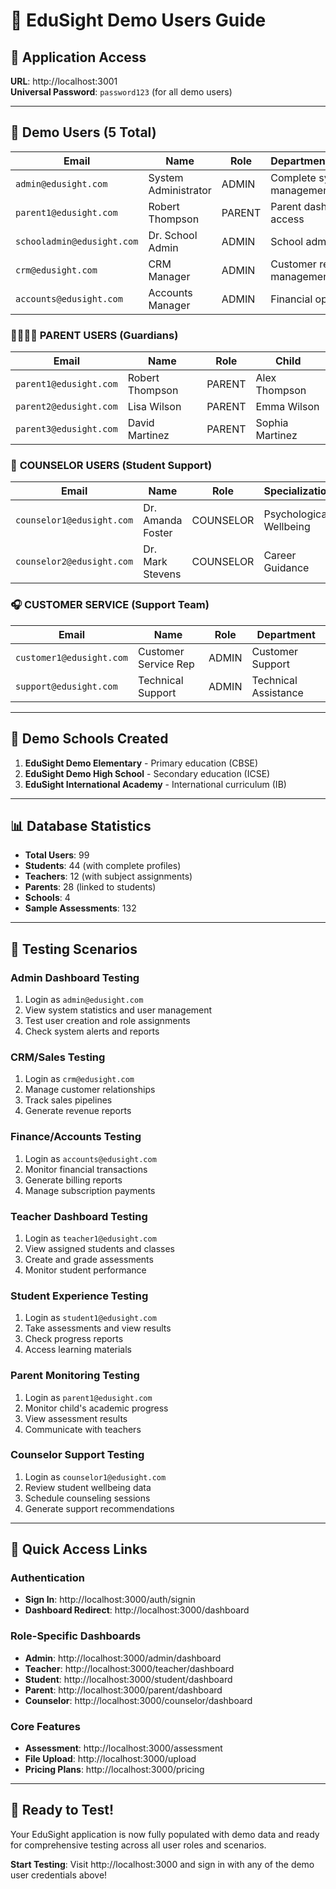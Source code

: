 # 🎯 EduSight Demo Users Guide

## 🚀 **Application Access**
**URL**: http://localhost:3001  
**Universal Password**: `password123` (for all demo users)

---

## 👥 **Demo Users (5 Total)**

| Email | Name | Role | Department/Function |
|-------|------|------|-------------------|
| `admin@edusight.com` | System Administrator | ADMIN | Complete system management |
| `parent1@edusight.com` | Robert Thompson | PARENT | Parent dashboard access |
| `schooladmin@edusight.com` | Dr. School Admin | ADMIN | School administration |
| `crm@edusight.com` | CRM Manager | ADMIN | Customer relationship management |
| `accounts@edusight.com` | Accounts Manager | ADMIN | Financial operations |

### 👨‍👩‍👧‍👦 **PARENT USERS** (Guardians)
| Email | Name | Role | Child |
|-------|------|------|-------|
| `parent1@edusight.com` | Robert Thompson | PARENT | Alex Thompson |
| `parent2@edusight.com` | Lisa Wilson | PARENT | Emma Wilson |
| `parent3@edusight.com` | David Martinez | PARENT | Sophia Martinez |

### 🧠 **COUNSELOR USERS** (Student Support)
| Email | Name | Role | Specialization |
|-------|------|------|----------------|
| `counselor1@edusight.com` | Dr. Amanda Foster | COUNSELOR | Psychological Wellbeing |
| `counselor2@edusight.com` | Dr. Mark Stevens | COUNSELOR | Career Guidance |

### 🎧 **CUSTOMER SERVICE** (Support Team)
| Email | Name | Role | Department |
|-------|------|------|------------|
| `customer1@edusight.com` | Customer Service Rep | ADMIN | Customer Support |
| `support@edusight.com` | Technical Support | ADMIN | Technical Assistance |

---

## 🏫 **Demo Schools Created**
1. **EduSight Demo Elementary** - Primary education (CBSE)
2. **EduSight Demo High School** - Secondary education (ICSE)  
3. **EduSight International Academy** - International curriculum (IB)

---

## 📊 **Database Statistics**
- **Total Users**: 99
- **Students**: 44 (with complete profiles)
- **Teachers**: 12 (with subject assignments)
- **Parents**: 28 (linked to students)
- **Schools**: 4
- **Sample Assessments**: 132

---

## 🎯 **Testing Scenarios**

### **Admin Dashboard Testing**
1. Login as `admin@edusight.com`
2. View system statistics and user management
3. Test user creation and role assignments
4. Check system alerts and reports

### **CRM/Sales Testing**
1. Login as `crm@edusight.com`
2. Manage customer relationships
3. Track sales pipelines
4. Generate revenue reports

### **Finance/Accounts Testing**
1. Login as `accounts@edusight.com`
2. Monitor financial transactions
3. Generate billing reports
4. Manage subscription payments

### **Teacher Dashboard Testing**
1. Login as `teacher1@edusight.com`
2. View assigned students and classes
3. Create and grade assessments
4. Monitor student performance

### **Student Experience Testing**
1. Login as `student1@edusight.com`
2. Take assessments and view results
3. Check progress reports
4. Access learning materials

### **Parent Monitoring Testing**
1. Login as `parent1@edusight.com`
2. Monitor child's academic progress
3. View assessment results
4. Communicate with teachers

### **Counselor Support Testing**
1. Login as `counselor1@edusight.com`
2. Review student wellbeing data
3. Schedule counseling sessions
4. Generate support recommendations

---

## 🔧 **Quick Access Links**

### **Authentication**
- **Sign In**: http://localhost:3000/auth/signin
- **Dashboard Redirect**: http://localhost:3000/dashboard

### **Role-Specific Dashboards**
- **Admin**: http://localhost:3000/admin/dashboard
- **Teacher**: http://localhost:3000/teacher/dashboard
- **Student**: http://localhost:3000/student/dashboard
- **Parent**: http://localhost:3000/parent/dashboard
- **Counselor**: http://localhost:3000/counselor/dashboard

### **Core Features**
- **Assessment**: http://localhost:3000/assessment
- **File Upload**: http://localhost:3000/upload
- **Pricing Plans**: http://localhost:3000/pricing

---

## 🎉 **Ready to Test!**

Your EduSight application is now fully populated with demo data and ready for comprehensive testing across all user roles and scenarios.

**Start Testing**: Visit http://localhost:3000 and sign in with any of the demo user credentials above!
